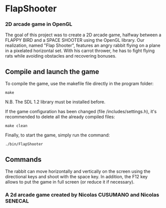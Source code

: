# FlapShooter 
### 2D arcade game in OpenGL

The goal of this project was to create a 2D arcade game, halfway between a FLAPPY BIRD and a SPACE SHOOTER using the OpenGL library.
Our realization, named "Flap Shooter", features an angry rabbit flying on a plane in a pixelated horizontal set. With his carrot thrower, he has to fight flying rats while avoiding obstacles and recovering bonuses.

## Compile and launch the game

To compile the game, use the makefile file directly in the program folder:
```
make
```
N.B. The SDL 1.2 library must be installed before.

If the game configuration has been changed (file /includes/settings.h), it's recommended to delete all the already compiled files:
```
make clean
```

Finally, to start the game, simply run the command:
```
./bin/FlapShooter
```

## Commands

The rabbit can move horizontally and vertically on the screen using the directional keys and shoot with the space key. In addition, the F12 key allows to put the game in full screen (or reduce it if necessary).

### A 2d arcade game created by Nicolas CUSUMANO and Nicolas SENECAL
